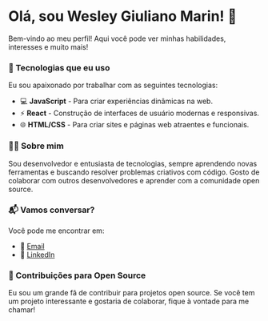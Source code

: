 # Olá, sou Wesley Giuliano Marin! 👋

Bem-vindo ao meu perfil! Aqui você pode ver minhas habilidades, interesses e muito mais!

<div>
  <h3>🔧 Tecnologias que eu uso</h3>
  <p>Eu sou apaixonado por trabalhar com as seguintes tecnologias:</p>
  <ul>
    <li>💻 <b>JavaScript</b> - Para criar experiências dinâmicas na web.</li>
    <li>⚡ <b>React</b> - Construção de interfaces de usuário modernas e responsivas.</li>
    <li>🌐 <b>HTML/CSS</b> - Para criar sites e páginas web atraentes e funcionais.</li>
  </ul>
</div>

<div>
  <h3>👨‍💻 Sobre mim</h3>
  <p>Sou desenvolvedor e entusiasta de tecnologias, sempre aprendendo novas ferramentas e buscando resolver problemas criativos com código. Gosto de colaborar com outros desenvolvedores e aprender com a comunidade open source.</p>
</div>

<div>
  <h3>📬 Vamos conversar?</h3>
  <p>Você pode me encontrar em:</p>
  <ul>
    <li>📧 <a href="mailto:wesley.giuliano@gmail.com">Email</a></li>
    <li>🔗 <a href="https://www.linkedin.com/in/wesleygmarin/" target="_blank">LinkedIn</a></li>
  </ul>
</div>

<div>
  <h3>🔄 Contribuições para Open Source</h3>
  <p>Eu sou um grande fã de contribuir para projetos open source. Se você tem um projeto interessante e gostaria de colaborar, fique à vontade para me chamar!</p>
</div>
